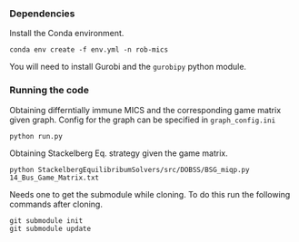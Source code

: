 ### Dependencies
Install the Conda environment.
```
conda env create -f env.yml -n rob-mics
```
You will need to install Gurobi and the `gurobipy` python module.

### Running the code
Obtaining differntially immune MICS and the corresponding game matrix given graph.
Config for the graph can be specified in `graph_config.ini`
```
python run.py
```

Obtaining Stackelberg Eq. strategy given the game matrix.
```
python StackelbergEquilibribumSolvers/src/DOBSS/BSG_miqp.py 14_Bus_Game_Matrix.txt
```
Needs one to get the submodule while cloning. To do this run the following commands after cloning.
```
git submodule init
git submodule update
```